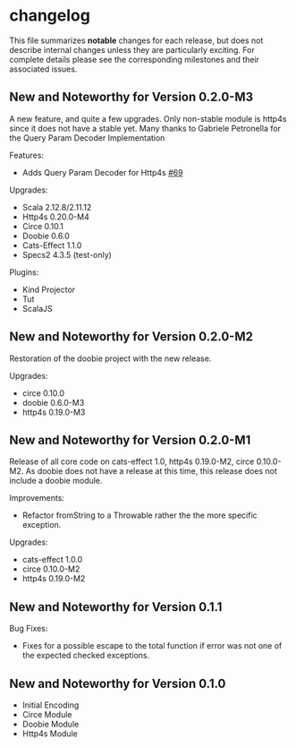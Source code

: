 # changelog

This file summarizes **notable** changes for each release, but does not describe internal changes unless they are particularly exciting. For complete details please see the corresponding milestones and their associated issues.

## New and Noteworthy for Version 0.2.0-M3

A new feature, and quite a few upgrades. Only non-stable module is http4s since it does not have a stable yet. Many thanks to Gabriele Petronella for the Query Param Decoder Implementation

Features:

- Adds Query Param Decoder for Http4s [#69](https://github.com/ChristopherDavenport/fuuid/pull/69)

Upgrades:

- Scala 2.12.8/2.11.12
- Http4s 0.20.0-M4
- Circe 0.10.1
- Doobie 0.6.0
- Cats-Effect 1.1.0
- Specs2 4.3.5 (test-only)

Plugins:

- Kind Projector
- Tut
- ScalaJS

## New and Noteworthy for Version 0.2.0-M2

Restoration of the doobie project with the new release.

Upgrades:

- circe 0.10.0
- doobie 0.6.0-M3
- http4s 0.19.0-M3

## New and Noteworthy for Version 0.2.0-M1

Release of all core code on cats-effect 1.0, http4s 0.19.0-M2, circe 0.10.0-M2. As doobie
does not have a release at this time, this release does not include a doobie module.

Improvements:

- Refactor fromString to a Throwable rather the the more specific exception.

Upgrades:

- cats-effect 1.0.0
- circe 0.10.0-M2
- http4s 0.19.0-M2

## New and Noteworthy for Version 0.1.1

Bug Fixes:

- Fixes for a possible escape to the total function if error was not one of the expected checked exceptions.

## New and Noteworthy for Version 0.1.0

- Initial Encoding
- Circe Module
- Doobie Module
- Http4s Module
